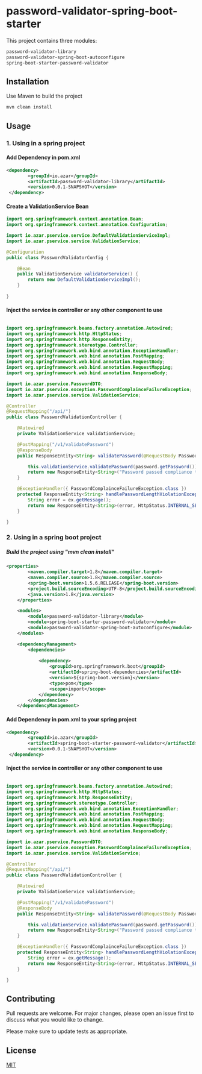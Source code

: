 # password-validator-spring-boot-starter

This project contains three modules:

```bash
password-validator-library
password-validator-spring-boot-autoconfigure
spring-boot-starter-password-validator
```

## Installation

Use Maven to build the project

```bash
mvn clean install
```

## Usage 
### 1. Using in a spring project

#### Add Dependency in pom.xml

````xml
<dependency>
		<groupId>io.azar</groupId>
		<artifactId>password-validator-library</artifactId>
		<version>0.0.1-SNAPSHOT</version>
 </dependency>

````

#### Create a ValidationService Bean
```java
import org.springframework.context.annotation.Bean;
import org.springframework.context.annotation.Configuration;

import io.azar.pservice.service.DefaultValidationServiceImpl;
import io.azar.pservice.service.ValidationService;

@Configuration
public class PasswordValidatorConfig {

	@Bean
	public ValidationService validatorService() {
		return new DefaultValidationServiceImpl();
	}
	
}
```
#### Inject the service in controller or any other component to use
```java

import org.springframework.beans.factory.annotation.Autowired;
import org.springframework.http.HttpStatus;
import org.springframework.http.ResponseEntity;
import org.springframework.stereotype.Controller;
import org.springframework.web.bind.annotation.ExceptionHandler;
import org.springframework.web.bind.annotation.PostMapping;
import org.springframework.web.bind.annotation.RequestBody;
import org.springframework.web.bind.annotation.RequestMapping;
import org.springframework.web.bind.annotation.ResponseBody;

import io.azar.pservice.PasswordDTO;
import io.azar.pservice.exception.PasswordComplainceFailureException;
import io.azar.pservice.service.ValidationService;

@Controller
@RequestMapping("/api/")
public class PasswordValidationController {

	@Autowired
	private ValidationService validationService;

	@PostMapping("/v1/validatePassword")
	@ResponseBody
	public ResponseEntity<String> validatePassword(@RequestBody PasswordDTO password) {

		this.validationService.validatePassword(password.getPassword());
		return new ResponseEntity<String>("Password passed compliance test successfully.", HttpStatus.OK);
	}

	@ExceptionHandler({ PasswordComplainceFailureException.class })
	protected ResponseEntity<String> handlePasswordLengthViolationException(PasswordComplainceFailureException ex) {
		String error = ex.getMessage();
		return new ResponseEntity<String>(error, HttpStatus.INTERNAL_SERVER_ERROR);
	}

}

```
### 2. Using in a spring boot project

##### Build the project using "mvn clean install"


````xml
<properties>
		<maven.compiler.target>1.8</maven.compiler.target>
		<maven.compiler.source>1.8</maven.compiler.source>
		<spring-boot.version>1.5.6.RELEASE</spring-boot.version>
		<project.build.sourceEncoding>UTF-8</project.build.sourceEncoding>
		<java.version>1.8</java.version>
	</properties>

	<modules>
		<module>password-validator-library</module>
		<module>spring-boot-starter-password-validator</module>
		<module>password-validator-spring-boot-autoconfigure</module>
	</modules>

	<dependencyManagement>
		<dependencies>
		
			<dependency>
				<groupId>org.springframework.boot</groupId>
				<artifactId>spring-boot-dependencies</artifactId>
				<version>${spring-boot.version}</version>
				<type>pom</type>
				<scope>import</scope>
			</dependency>
		</dependencies>
	</dependencyManagement>

````

#### Add Dependency in pom.xml to your spring project

````xml
<dependency>
		<groupId>io.azar</groupId>
		<artifactId>spring-boot-starter-password-validator</artifactId>
		<version>0.0.1-SNAPSHOT</version>
 </dependency>

````
#### Inject the service in controller or any other component to use
```java

import org.springframework.beans.factory.annotation.Autowired;
import org.springframework.http.HttpStatus;
import org.springframework.http.ResponseEntity;
import org.springframework.stereotype.Controller;
import org.springframework.web.bind.annotation.ExceptionHandler;
import org.springframework.web.bind.annotation.PostMapping;
import org.springframework.web.bind.annotation.RequestBody;
import org.springframework.web.bind.annotation.RequestMapping;
import org.springframework.web.bind.annotation.ResponseBody;

import io.azar.pservice.PasswordDTO;
import io.azar.pservice.exception.PasswordComplainceFailureException;
import io.azar.pservice.service.ValidationService;

@Controller
@RequestMapping("/api/")
public class PasswordValidationController {

	@Autowired
	private ValidationService validationService;

	@PostMapping("/v1/validatePassword")
	@ResponseBody
	public ResponseEntity<String> validatePassword(@RequestBody PasswordDTO password) {

		this.validationService.validatePassword(password.getPassword());
		return new ResponseEntity<String>("Password passed compliance test successfully.", HttpStatus.OK);
	}

	@ExceptionHandler({ PasswordComplainceFailureException.class })
	protected ResponseEntity<String> handlePasswordLengthViolationException(PasswordComplainceFailureException ex) {
		String error = ex.getMessage();
		return new ResponseEntity<String>(error, HttpStatus.INTERNAL_SERVER_ERROR);
	}

}

```

## Contributing
Pull requests are welcome. For major changes, please open an issue first to discuss what you would like to change.

Please make sure to update tests as appropriate.

## License
[MIT](https://choosealicense.com/licenses/mit/)